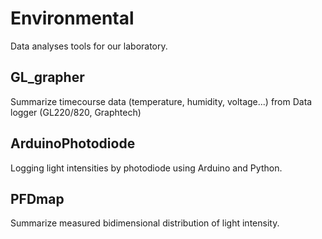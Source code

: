 # Environmental 
Data analyses tools for our laboratory.

## GL_grapher
Summarize timecourse data (temperature, humidity, voltage...) from Data logger (GL220/820, Graphtech)

## ArduinoPhotodiode
Logging light intensities by photodiode using Arduino and Python.

## PFDmap
Summarize measured bidimensional distribution of light intensity.  
